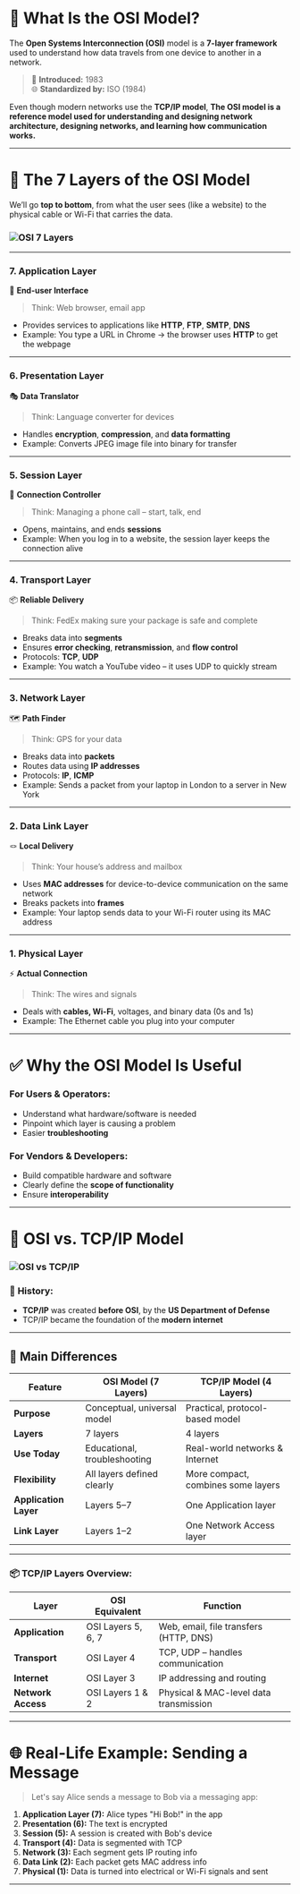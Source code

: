 

# 🧠 **What Is the OSI Model?**

The **Open Systems Interconnection (OSI)** model is a **7-layer framework** used to understand how data travels from one device to another in a network.

> 📅 **Introduced:** 1983  
> 🌐 **Standardized by:** ISO (1984)

Even though modern networks use the **TCP/IP model**, **The OSI model is a reference model used for understanding and designing network architecture, designing networks, and learning how communication works.**

---

# 🧱 **The 7 Layers of the OSI Model**

We’ll go **top to bottom**, from what the user sees (like a website) to the physical cable or Wi-Fi that carries the data.

### ![OSI 7 Layers](https://www.imperva.com/learn/wp-content/uploads/sites/13/2020/02/OSI-7-layers.jpg.webp)

---

### **7. Application Layer**  
👤 **End-user Interface**

> Think: Web browser, email app

- Provides services to applications like **HTTP**, **FTP**, **SMTP**, **DNS**
- Example: You type a URL in Chrome → the browser uses **HTTP** to get the webpage

---

### **6. Presentation Layer**  
🎭 **Data Translator**

> Think: Language converter for devices

- Handles **encryption**, **compression**, and **data formatting**
- Example: Converts JPEG image file into binary for transfer

---

### **5. Session Layer**  
🔗 **Connection Controller**

> Think: Managing a phone call – start, talk, end

- Opens, maintains, and ends **sessions**
- Example: When you log in to a website, the session layer keeps the connection alive

---

### **4. Transport Layer**  
📦 **Reliable Delivery**

> Think: FedEx making sure your package is safe and complete

- Breaks data into **segments**
- Ensures **error checking**, **retransmission**, and **flow control**
- Protocols: **TCP**, **UDP**
- Example: You watch a YouTube video – it uses UDP to quickly stream

---

### **3. Network Layer**  
🗺️ **Path Finder**

> Think: GPS for your data

- Breaks data into **packets**
- Routes data using **IP addresses**
- Protocols: **IP**, **ICMP**
- Example: Sends a packet from your laptop in London to a server in New York

---

### **2. Data Link Layer**  
🪢 **Local Delivery**

> Think: Your house’s address and mailbox

- Uses **MAC addresses** for device-to-device communication on the same network
- Breaks packets into **frames**
- Example: Your laptop sends data to your Wi-Fi router using its MAC address

---

### **1. Physical Layer**  
⚡ **Actual Connection**

> Think: The wires and signals

- Deals with **cables, Wi-Fi**, voltages, and binary data (0s and 1s)
- Example: The Ethernet cable you plug into your computer

---

# ✅ **Why the OSI Model Is Useful**

### For **Users & Operators:**
- Understand what hardware/software is needed
- Pinpoint which layer is causing a problem
- Easier **troubleshooting**

### For **Vendors & Developers:**
- Build compatible hardware and software
- Clearly define the **scope of functionality**
- Ensure **interoperability**

---

# 🔄 **OSI vs. TCP/IP Model**

### ![OSI vs TCP/IP](https://www.imperva.com/learn/wp-content/uploads/sites/13/2020/02/OSI-vs.-TCPIP-models.jpg.webp)

### 📜 **History:**
- **TCP/IP** was created **before OSI**, by the **US Department of Defense**
- TCP/IP became the foundation of the **modern internet**

---

## 🧩 **Main Differences**

| Feature               | OSI Model (7 Layers)         | TCP/IP Model (4 Layers)            |
|----------------------|------------------------------|------------------------------------|
| **Purpose**           | Conceptual, universal model  | Practical, protocol-based model    |
| **Layers**            | 7 layers                     | 4 layers                           |
| **Use Today**         | Educational, troubleshooting | Real-world networks & Internet     |
| **Flexibility**       | All layers defined clearly   | More compact, combines some layers |
| **Application Layer** | Layers 5–7                   | One Application layer              |
| **Link Layer**        | Layers 1–2                   | One Network Access layer           |

---

### 📦 **TCP/IP Layers Overview:**

| Layer               | OSI Equivalent                      | Function                             |
|--------------------|-------------------------------------|--------------------------------------|
| **Application**     | OSI Layers 5, 6, 7                  | Web, email, file transfers (HTTP, DNS) |
| **Transport**       | OSI Layer 4                        | TCP, UDP – handles communication     |
| **Internet**        | OSI Layer 3                        | IP addressing and routing            |
| **Network Access**  | OSI Layers 1 & 2                  | Physical & MAC-level data transmission |

---

# 🌐 **Real-Life Example: Sending a Message**

> Let's say Alice sends a message to Bob via a messaging app:

1. **Application Layer (7):** Alice types "Hi Bob!" in the app
2. **Presentation (6):** The text is encrypted
3. **Session (5):** A session is created with Bob's device
4. **Transport (4):** Data is segmented with TCP
5. **Network (3):** Each segment gets IP routing info
6. **Data Link (2):** Each packet gets MAC address info
7. **Physical (1):** Data is turned into electrical or Wi-Fi signals and sent

---
